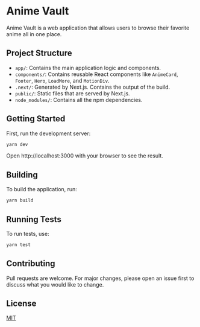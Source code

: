 # Anime Vault

Anime Vault is a web application that allows users to browse their favorite anime all in one place.

## Project Structure

- `app/`: Contains the main application logic and components.
- `components/`: Contains reusable React components like `AnimeCard`, `Footer`, `Hero`, `LoadMore`, and `MotionDiv`.
- `.next/`: Generated by Next.js. Contains the output of the build.
- `public/`: Static files that are served by Next.js.
- `node_modules/`: Contains all the npm dependencies.

## Getting Started

First, run the development server:

```sh
yarn dev
```

Open http://localhost:3000 with your browser to see the result.

## Building

To build the application, run:

```sh
yarn build
```

## Running Tests

To run tests, use:

```sh
yarn test
```

## Contributing

Pull requests are welcome. For major changes, please open an issue first to discuss what you would like to change.

## License

[MIT](https://choosealicense.com/licenses/mit/)
